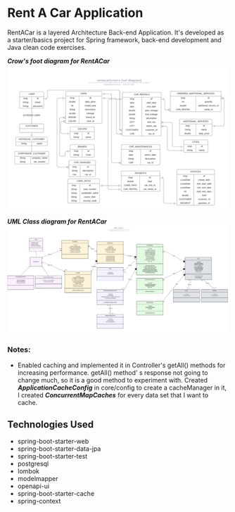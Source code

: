 # Rent A Car Application

RentACar is a layered Architecture Back-end Application. It's developed as a starter/basics project for Spring
framework, back-end development and Java clean code exercises.

_**Crow's foot diagram for RentACar**_
![rentacar-crow's foot diagram](rentacar(crow's%20foot%20diagram).png)

**_UML Class diagram for RentACar_**
![rentacar-uml class diagram](rentacar(UML%20class%20diagram).png)

### Notes:

- Enabled caching and implemented it in Controller's getAll() methods for increasing performance. getAll() method' s
  response not going to change much, so it is a good method to experiment with. Created **_ApplicationCacheConfig_** in
  core/config to create a cacheManager in it, I created **_ConcurrentMapCaches_** for every data set that I want to
  cache.

## Technologies Used

- spring-boot-starter-web
- spring-boot-starter-data-jpa
- spring-boot-starter-test
- postgresql
- lombok
- modelmapper
- openapi-ui
- spring-boot-starter-cache
- spring-context
